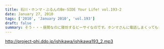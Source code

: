 ```yaml
---
title: 石川・ホンマ・ぶるんのBe-SIDE Your Life! vol.193-2
date: January 27, 2010
tags: ['2010', 'January 2010', 'vol.193']
draft: false
summary: そう・・・昼間なのに寝坊するビーサイなのです。ホンマさんに電話しまくってもなかなかでないのですよ。出た瞬間「今、出ます」・・・と。NAMAE
---
```


http://project-phi.ddo.jp/ishikawa/ishikawa193_2.mp3